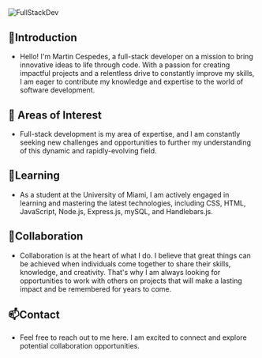 ##
![FullStackDev](https://media.tenor.com/UttC4AITYR4AAAAd/full-stack-developer.gif)

## 👋Introduction
- Hello! I'm Martin Cespedes, a full-stack developer on a mission to bring innovative ideas to life through code. With a passion for creating impactful projects and a relentless drive to constantly improve my skills, I am eager to contribute my knowledge and expertise to the world of software development.

## 👀 Areas of Interest
- Full-stack development is my area of expertise, and I am constantly seeking new challenges and opportunities to further my understanding of this dynamic and rapidly-evolving field.

## 🌱Learning
- As a student at the University of Miami, I am actively engaged in learning and mastering the latest technologies, including CSS, HTML, JavaScript, Node.js, Express.js, mySQL, and Handlebars.js.

## 💞️Collaboration
- Collaboration is at the heart of what I do. I believe that great things can be achieved when individuals come together to share their skills, knowledge, and creativity. That's why I am always looking for opportunities to work with others on projects that will make a lasting impact and be remembered for years to come.

## 📫Contact
- Feel free to reach out to me here. I am excited to connect and explore potential collaboration opportunities.



